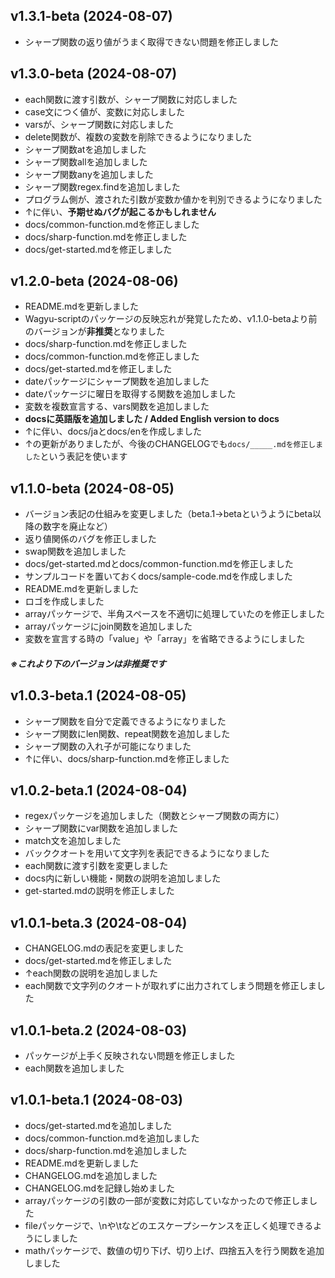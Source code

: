 v1.3.1-beta (2024-08-07)
---
 - シャープ関数の返り値がうまく取得できない問題を修正しました

v1.3.0-beta (2024-08-07)
---
 - each関数に渡す引数が、シャープ関数に対応しました
 - case文につく値が、変数に対応しました
 - varsが、シャープ関数に対応しました
 - delete関数が、複数の変数を削除できるようになりました
 - シャープ関数atを追加しました
 - シャープ関数allを追加しました
 - シャープ関数anyを追加しました
 - シャープ関数regex.findを追加しました
 - プログラム側が、渡された引数が変数か値かを判別できるようになりました
 - ↑に伴い、**予期せぬバグが起こるかもしれません**
 - docs/common-function.mdを修正しました
 - docs/sharp-function.mdを修正しました
 - docs/get-started.mdを修正しました

v1.2.0-beta (2024-08-06)
---
 - README.mdを更新しました
 - Wagyu-scriptのパッケージの反映忘れが発覚したため、v1.1.0-betaより前のバージョンが**非推奨**となりました
 - docs/sharp-function.mdを修正しました
 - docs/common-function.mdを修正しました
 - docs/get-started.mdを修正しました
 - dateパッケージにシャープ関数を追加しました
 - dateパッケージに曜日を取得する関数を追加しました
 - 変数を複数宣言する、vars関数を追加しました
 - **docsに英語版を追加しました / Added English version to docs**
 - ↑に伴い、docs/jaとdocs/enを作成しました
 - ↑の更新がありましたが、今後のCHANGELOGでも``docs/_____.mdを修正しました``という表記を使います

v1.1.0-beta (2024-08-05)
---
 - バージョン表記の仕組みを変更しました（beta.1→betaというようにbeta以降の数字を廃止など）
 - 返り値関係のバグを修正しました
 - swap関数を追加しました
 - docs/get-started.mdとdocs/common-function.mdを修正しました
 - サンプルコードを置いておくdocs/sample-code.mdを作成しました
 - README.mdを更新しました
 - ロゴを作成しました
 - arrayパッケージで、半角スペースを不適切に処理していたのを修正しました
 - arrayパッケージにjoin関数を追加しました
 - 変数を宣言する時の「value」や「array」を省略できるようにしました

##### ※これより下のバージョンは非推奨です

v1.0.3-beta.1 (2024-08-05)
---
 - シャープ関数を自分で定義できるようになりました
 - シャープ関数にlen関数、repeat関数を追加しました
 - シャープ関数の入れ子が可能になりました
 - ↑に伴い、docs/sharp-function.mdを修正しました

v1.0.2-beta.1 (2024-08-04)
---
 - regexパッケージを追加しました（関数とシャープ関数の両方に）
 - シャープ関数にvar関数を追加しました
 - match文を追加しました
 - バッククオートを用いて文字列を表記できるようになりました
 - each関数に渡す引数を変更しました
 - docs内に新しい機能・関数の説明を追加しました
 - get-started.mdの説明を修正しました

v1.0.1-beta.3 (2024-08-04)
---
 - CHANGELOG.mdの表記を変更しました
 - docs/get-started.mdを修正しました
 - ↑each関数の説明を追加しました
 - each関数で文字列のクオートが取れずに出力されてしまう問題を修正しました

v1.0.1-beta.2 (2024-08-03)
---
 - パッケージが上手く反映されない問題を修正しました
 - each関数を追加しました

v1.0.1-beta.1 (2024-08-03)
---
 - docs/get-started.mdを追加しました
 - docs/common-function.mdを追加しました
 - docs/sharp-function.mdを追加しました
 - README.mdを更新しました
 - CHANGELOG.mdを追加しました
 - CHANGELOG.mdを記録し始めました
 - arrayパッケージの引数の一部が変数に対応していなかったので修正しました
 - fileパッケージで、\nや\tなどのエスケープシーケンスを正しく処理できるようにしました
 - mathパッケージで、数値の切り下げ、切り上げ、四捨五入を行う関数を追加しました